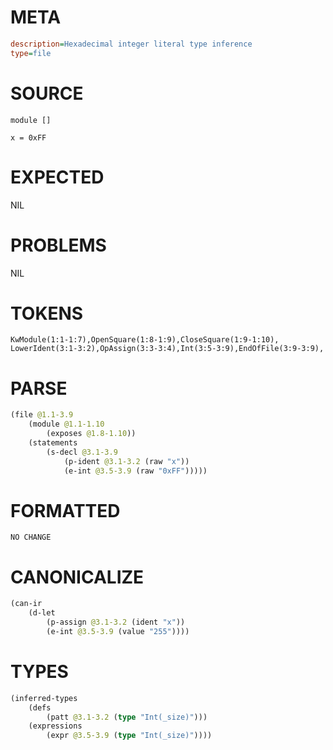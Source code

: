 # META
~~~ini
description=Hexadecimal integer literal type inference
type=file
~~~
# SOURCE
~~~roc
module []

x = 0xFF
~~~
# EXPECTED
NIL
# PROBLEMS
NIL
# TOKENS
~~~zig
KwModule(1:1-1:7),OpenSquare(1:8-1:9),CloseSquare(1:9-1:10),
LowerIdent(3:1-3:2),OpAssign(3:3-3:4),Int(3:5-3:9),EndOfFile(3:9-3:9),
~~~
# PARSE
~~~clojure
(file @1.1-3.9
	(module @1.1-1.10
		(exposes @1.8-1.10))
	(statements
		(s-decl @3.1-3.9
			(p-ident @3.1-3.2 (raw "x"))
			(e-int @3.5-3.9 (raw "0xFF")))))
~~~
# FORMATTED
~~~roc
NO CHANGE
~~~
# CANONICALIZE
~~~clojure
(can-ir
	(d-let
		(p-assign @3.1-3.2 (ident "x"))
		(e-int @3.5-3.9 (value "255"))))
~~~
# TYPES
~~~clojure
(inferred-types
	(defs
		(patt @3.1-3.2 (type "Int(_size)")))
	(expressions
		(expr @3.5-3.9 (type "Int(_size)"))))
~~~
